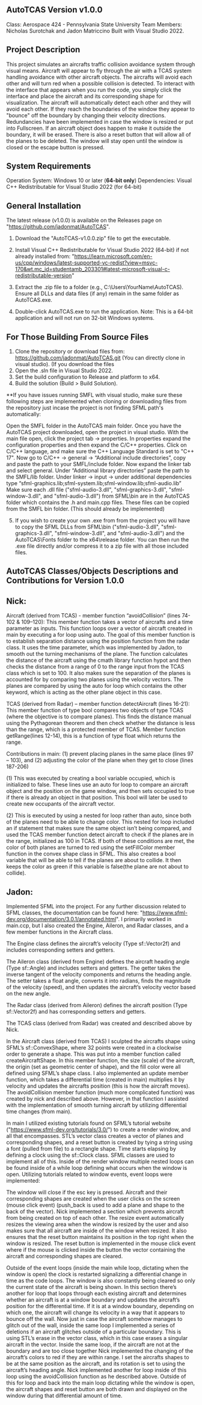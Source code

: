 AutoTCAS Version v1.0.0
-----------------------
Class: Aerospace 424 - Pennsylvania State University
Team Members: Nicholas Surotchak and Jadon Matriccino
Built with Visual Studio 2022.



**Project Description**
-----------------------
This project simulates an aircrafts traffic collision avoidance system through visual means. Aircraft will appear to fly through the air with a TCAS system handling avoidance with other aircraft objects. The aircrafts will avoid each other and will turn red when a possible collision is detected. To interact with the interface that appears when you run the code, you simply click the interface and place the aircraft and its corresponding shape for visualization. The aircraft will automatically detect each other and they will avoid each other. If they reach the boundaries of the window they appear to "bounce" off the boundary by changing their velocity directions. Redundancies have been implemented in case the window is resized or put into Fullscreen. If an aircraft object does happen to make it outside the boundary, it will be erased. There is also a reset button that will allow all of the planes to be deleted. The window will stay open until the window is closed or the escape button is pressed.



**System Requirements**
-----------------------
Operation System: Windows 10 or later (**64-bit only**)
Dependencies: Visual C++ Redistributable for Visual Studio 2022 (for 64-bit)



**General Installation**
------------------------
The latest release (v1.0.0) is available on the Releases page on "https://github.com/jadonmat/AutoTCAS". 

1. Download the "AutoTCAS-v1.0.0.zip" file to get the executable.

2. Install Visual C++ Redistributable for Visual Studio 2022 (64-bit) if not already installed from: "https://learn.microsoft.com/en-us/cpp/windows/latest-supported-vc-redist?view=msvc-170&wt.mc_id=studentamb_203301#latest-microsoft-visual-c-redistributable-version"

3. Extract the .zip file to a folder (e.g., C:\Users\YourName\AutoTCAS). Ensure all DLLs and data files (if any) remain in the same folder as AutoTCAS.exe.

4. Double-click AutoTCAS.exe to run the application. Note: This is a 64-bit application and will not run on 32-bit Windows systems.



**For Those Building From Source Files**
----------------------------------------
1. Clone the repository or download files from: https://github.com/jadonmat/AutoTCAS.git (You can directly clone in visual studio).
(If you download the files
2. Open the .sln file in Visual Studio 2022.
3. Set the build configuration to Release and platform to x64.
4. Build the solution (Build > Build Solution).

**If you have issues running SMFL with visual studio, make sure these following steps are implemented when cloning or downloading files from the repository just incase the project is not finding SFML path's automatically:
	
Open the SMFL folder in the AutoTCAS main folder.
Once you have the AutoTCAS project downloaded, open the project in visual studio. 
With the main file open, click the project tab -> properties. 
In properties expand the configuration properties and then expand the C/C++ properties. 
Click on C/C++ language, and make sure the C++ Language Standard is set to "C++ 17". 
Now go to C/C++ -> general -> “Additional include directories”, copy and paste the path to your SMFL/include folder. 
Now expand the linker tab and select general. 
Under “Additional library directories” paste the path to the SMFL/lib folder. 
Under linker -> input -> under additional dependencies type “sfml-graphics.lib;sfml-system.lib;sfml-window.lib;sfml-audio.lib”
Make sure each .dll file ("sfml-audio-3.dll", "sfml-graphics-3.dll", "sfml-window-3.dll", and "sfml-audio-3.dll") from SFML\bin are in the AutoTCAS folder which contains the .h and main.cpp files. These files can be copied from the SMFL bin folder. (This should already be implemented)

5. If you wish to create your own .exe from from the project you will have to copy the SFML DLLs from SFML\bin ("sfml-audio-3.dll", "sfml-graphics-3.dll", "sfml-window-3.dll", and "sfml-audio-3.dll") and the AutoTCAS\Fonts folder to the x64\release folder. You can then run the .exe file directly and/or compress it to a zip file with all those included files.




**AutoTCAS Classes/Objects Descriptions and Contributions for Version 1.0.0**
---------------------------------------------------------------------------------------------

Nick: 
-----
Aircraft (derived from TCAS) - member function “avoidCollision” (lines 74-102 & 109–120): 
This member function takes a vector of aircrafts and a time parameter as inputs.  This function 
loops over a vector of aircraft created in main by executing a for loop using auto. The goal of this 
member function is to establish separation distance using the position function from the radar 
class. It uses the time parameter, which was implemented by Jadon, to smooth out the turning 
mechanisms of the plane. The function calculates the distance of the aircraft using the cmath 
library function hypot and then checks the distance from a range of 0 to the range input from the 
TCAS class which is set to 100. It also makes sure the separation of the planes is accounted for 
by comparing two planes using the velocity vectors. The planes are compared by using the auto 
for loop which contains the other keyword, which is acting as the other plane object in this case. 

TCAS (derived from Radar) – member function detectAircraft (lines 16-21): This member 
function of type bool compares two objects of type TCAS (where the objective is to compare 
planes). This finds the distance manual using the Pythagorean theorem and then check whether 
the distance is less than the range, which is a protected member of TCAS. Member function 
getRange(lines 12-14), this is a function of type float which returns the range. 

Contributions in main: (1) prevent placing planes in the same place (lines 97 – 103), and (2) 
adjusting the color of the plane when they get to close (lines 187-206)

(1) This was executed by creating a bool variable occupied, which is initialized to false. 
These lines use an auto for loop to compare an aircraft object and the position on the 
game window, and then sets occupied to true if there is already an object in that position. 
This bool will later be used to create new occupants of the aircraft vector.

(2) This is executed by using a nested for loop rather than auto, since both of the planes need 
to be able to change color. This nested for loop included an if statement that makes sure 
the same object isn’t being compared, and used the TCAS member function detect 
aircraft to check if the planes are in the range, initialized as 100 in TCAS. If both of these 
conditions are met, the color of both planes are turned to red using the setFillColor 
member function in the convex shape class in SFML. This also creates a bool variable 
that will be able to tell if the planes are about to collide. It then keeps the color as green if 
this variable is false(the plane are not about to collide).


Jadon:
------
Implemented SFML into the project. For any further discussion related to SFML classes, the 
documentation can be found here: "https://www.sfml-dev.org/documentation/3.0.1/annotated.html".
I primarily worked in main.ccp, but I also created the Engine, Aileron, and Radar 
classes, and a few member functions in the Aircraft class.
 
The Engine class defines the aircraft’s velocity (Type sf::Vector2f) and includes corresponding 
setters and getters. 

The Aileron class (derived from Engine) defines the aircraft heading angle (Type sf::Angle) and 
includes setters and getters. The getter takes the inverse tangent of the velocity components and 
returns the heading angle. The setter takes a float angle, converts it into radians, finds the 
magnitude of the velocity (speed), and then updates the aircraft’s velocity vector based on the 
new angle.

The Radar class (derived from Aileron) defines the aircraft position (Type sf::Vector2f) and has 
corresponding setters and getters.

The TCAS class (derived from Radar) was created and described above by Nick.

In the Aircraft class (derived from TCAS) I sculpted the aircrafts shape using SFML’s 
sf::ConvexShape, where 32 points were created in a clockwise order to generate a shape. This 
was put into a member function called createAircraftShape. In this member function, the size 
(scale) of the aircraft, the origin (set as geometric center of shape), and the fill color were all 
defined using SFML’s shape class. I also implemented an update member function, which takes a 
differential time (created in main) multiplies it by velocity and updates the aircrafts position (this 
is how the aircraft moves). The avoidCollision member function (much more complicated 
function) was created by nick and described above. However, in that function I assisted with the 
implementation of smooth turning aircraft by utilizing differential time changes (from main).
 
In main I utilized existing tutorials found on SFML’s tutorial website ("https://www.sfml-dev.org/tutorials/3.0/") 
to create a render window, and all that encompasses. STL’s vector class 
creates a vector of planes and corresponding shapes, and a reset button is created by tying a 
string using a font (pulled from file) to a rectangle shape. Time starts elapsing by defining a 
clock using the sf::Clock class. SFML classes are used to implement all of this. Inside of the 
render window multiple nested loops can be found inside of a while loop defining what occurs 
when the window is open. Utilizing tutorials related to window events, event loops were 
implemented:

The window will close if the esc key is pressed. Aircraft and their corresponding shapes are 
created when the user clicks on the screen (mouse click event) (push_back is used to add a plane 
and shape to the back of the vector). Nick implemented a section which prevents aircraft from 
being created on top of each other. The resize event automatically resizes the viewing area when 
the window is resized by the user and also makes sure that all aircraft are inside of the window 
when resized. It also ensures that the reset button maintains its position in the top right when the 
window is resized. The reset button is implemented in the mouse click event where if the mouse 
is clicked inside the button the vector containing the aircraft and corresponding shapes are 
cleared.

Outside of the event loops (inside the main while loop, dictating when the window is open) the 
clock is restarted signalizing a differential change in time as the code loops. The window is also 
constantly being cleared so only the current state of the aircraft is being shown. In this section 
there’s another for loop that loops through each existing aircraft and determines whether an 
aircraft is at a window boundary and updates the aircraft’s position for the differential time. If it 
is at a window boundary, depending on which one, the aircraft will change its velocity in a way 
that it appears to bounce off the wall. Now just in case the aircraft somehow manages to glitch 
out of the wall, inside the same loop I implemented a series of deletions if an aircraft glitches 
outside of a particular boundary. This is using STL’s erase in the vector class, which in this case 
erases a singular aircraft in the vector. Inside the same loop, if the aircraft are not at the boundary 
and are too close together Nick implemented the changing of the aircraft’s colors to red if they 
are within range. I set the aircrafts shapes to be at the same position as the aircraft, and its 
rotation is set to using the aircraft’s heading angle. Nick implemented another for loop inside of 
this loop using the avoidCollision function as he described above. Outside of this for loop and 
back into the main loop dictating while the window is open, the aircraft shapes and reset button 
are both drawn and displayed on the window during that differential amount of time.
